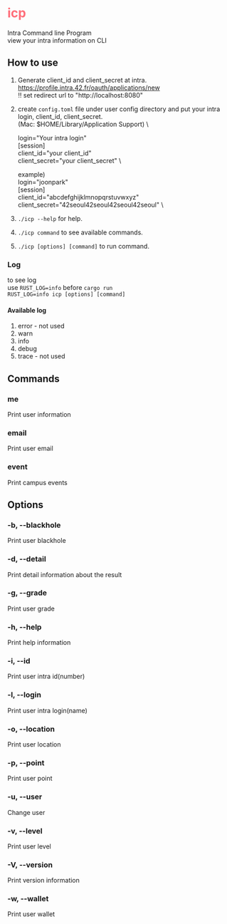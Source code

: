 # <span style="color: rgb(255, 111, 122)"> icp </span>
Intra Command line Program \
view your intra information on CLI

## How to use
1. Generate client_id and client_secret at intra.\
https://profile.intra.42.fr/oauth/applications/new  \
‼️ set redirect url to "http://localhost:8080"
2. create `config.toml` file under user config directory and put your intra login, client_id, client_secret.\
	(Mac: $HOME/Library/Application Support) \
	
	login="Your intra login"\
	[session] \
	client_id="your client_id" \
	client_secret="your client_secret" \

	example) \
	login="joonpark" \
	[session] \
	client_id="abcdefghijklmnopqrstuvwxyz" \
	client_secret="42seoul42seoul42seoul42seoul" \
	
3. `./icp --help` for help.
4. `./icp command` to see available commands.
5. `./icp [options] [command]` to run command.

### Log
to see log \
use `RUST_LOG=info` before `cargo run`\
`RUST_LOG=info icp [options] [command]`

#### Available log
1. error - not used
2. warn
3. info
4. debug
5. trace - not used

## Commands
### me
Print user information
### email
Print user email
### event
Print campus events


## Options
### -b, --blackhole
Print user blackhole
### -d, --detail
Print detail information about the result
### -g, --grade
Print user grade
### -h, --help
Print help information
### -i, --id
Print user intra id(number)
### -l, --login
Print user intra login(name)
### -o, --location
Print user location
### -p, --point
Print user point
### -u, --user <user>
Change user
### -v, --level
Print user level
### -V, --version
Print version information
### -w, --wallet
Print user wallet
